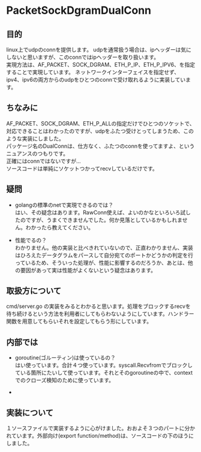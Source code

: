 # PacketSockDgramDualConn

## 目的    

linux上でudpのconnを提供します。 
udpを通常扱う場合は、ipヘッダーは気にしないと思いますが、このconnではipヘッダーを取り扱います。  
実現方法は、AF_PACKET、SOCK_DGRAM、ETH_P_IP、ETH_P_IPV6、を指定することで実現しています。
ネットワークインターフェイスを指定せず、ipv4、ipv6の両方からのudpをひとつのconnで受け取れるように実装しています。  

## ちなみに
AF_PACKET、SOCK_DGRAM、ETH_P_ALLの指定だけでひとつのソケットで、対応できることはわかったのですが、udpをふたつ受けとってしまうため、このような実装にしました。  
パッケージ名のDualConnは、仕方なく、ふたつのconnを使ってますよ、というニュアンスのつもりです。  
正確にはconnではないですが...  
ソースコードは単純にソケットつかってrecvしているだけです。  


## 疑問  
- golangの標準のnetで実現できるのでは？  
はい、その疑念はあります。RawConn使えば、よいのかなといろいろ試したのですが、うまくできませんでした。何か見落としているかもしれません。わかったら教えてください。  

- 性能でるの？  
わかりません。他の実装と比べきれていないので、正直わかりません、実装はひろえたデータグラムをパースして自分宛てのポートかどうかの判定を行っているため、そういった処理が、性能に影響するのだろうか、あとは、他の要因があって実は性能がよくないという疑念はあります。

## 取扱方について
cmd/server.go の実装をみるとわかると思います。処理をブロックするrecvを待ち続けるという方法を利用者にしてもらわないようにしています。ハンドラー関数を用意してもらいそれを設定してもらう形にしています。

## 内部では
- goroutine(ゴルーティン)は使っているの？  
はい使っています。合計４つ使っています。syscall.Recvfromでブロックしている箇所にたいして使っています。それとそのgoroutineの中で、contextでのクローズ検知のために使っています。

-  


## 実装について  
１ソースファイルで実装するように心がけました。おおよそ３つのパートに分かれています。外部向け(export function/method)は、ソースコードの下のほうにしました。

